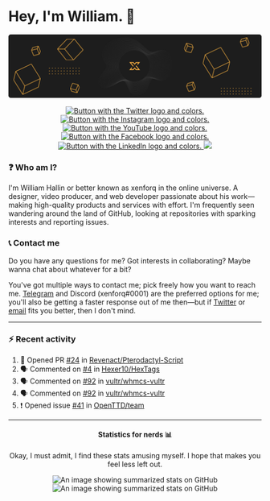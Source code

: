<!-- HEADER -->
# Hey, I'm William. 👋
<img src="https://raw.githubusercontent.com/xenforq/xenforq/master/img_header.png" alt="A banner showing the xenforq logo.">

<!-- SOCIALS -->
<p align="center">
	<a href="https://twitter.com/xenforq" target="_blank">
      <img src="https://img.shields.io/badge/twitter-%231DA1F2.svg?&style=for-the-badge&logo=twitter&logoColor=white" alt="Button with the Twitter logo and colors.">
  </a>
	<a href="https://instagram.com/xenforq" target="_blank">
      <img src="https://img.shields.io/badge/instagram-%23E4405F.svg?&style=for-the-badge&logo=instagram&logoColor=white" alt="Button with the Instagram logo and colors.">
  </a>
	<a href="https://youtube.com/xenforq" target="_blank">
      <img src="https://img.shields.io/badge/youtube-%23FF0000.svg?&style=for-the-badge&logo=youtube&logoColor=white" alt="Button with the YouTube logo and colors.">
  </a>
	<a href="https://facebook.com/xenforq/" target="_blank">
      <img src="https://img.shields.io/badge/facebook-%231877F2.svg?&style=for-the-badge&logo=facebook&logoColor=white" alt="Button with the Facebook logo and colors.">
  </a>
	<a href="https://linkedin.com/in/xenforq/" target="_blank">
      <img src="https://img.shields.io/badge/linkedin-%230077B5.svg?&style=for-the-badge&logo=linkedin&logoColor=white" alt="Button with the LinkedIn logo and colors.">
  </a>
  <img src="https://badges.pufler.dev/visits/xenforq/xenforq?style=for-the-badge">
</p>

<!-- BIOGRAPHY -->
### ❓ Who am I?
I'm William Hallin or better known as xenforq in the online universe. A designer, video producer, and web developer passionate about his work—making high-quality products and services with effort. I'm frequently seen wandering around the land of GitHub, looking at repositories with sparking interests and reporting issues.

<!-- CONTACT -->
### 📞 Contact me 
Do you have any questions for me? Got interests in collaborating? Maybe wanna chat about whatever for a bit? 

You've got multiple ways to contact me; pick freely how you want to reach me. <a href="https://t.me/xenforq" target="_blank">Telegram</a> and Discord (xenforq#0001) are the preferred options for me; you'll also be getting a faster response out of me then—but if <a href="https://twitter.com/xenforq" target="_blank">Twitter</a> or <a href="mailto:hello@xenforq.com?subject=Hey William!">email</a> fits you better, then I don't mind. 

<!-- hr -->
<hr>

<!-- ACTIVITY -->
### ⚡️ Recent activity
<!--START_SECTION:activity-->
1. 💪 Opened PR [#24](https://github.com/Revenact/Pterodactyl-Script/pull/24) in [Revenact/Pterodactyl-Script](https://github.com/Revenact/Pterodactyl-Script)
2. 🗣 Commented on [#4](https://github.com/Hexer10/HexTags/issues/4) in [Hexer10/HexTags](https://github.com/Hexer10/HexTags)
3. 🗣 Commented on [#92](https://github.com/vultr/whmcs-vultr/issues/92) in [vultr/whmcs-vultr](https://github.com/vultr/whmcs-vultr)
4. 🗣 Commented on [#92](https://github.com/vultr/whmcs-vultr/issues/92) in [vultr/whmcs-vultr](https://github.com/vultr/whmcs-vultr)
5. ❗️ Opened issue [#41](https://github.com/OpenTTD/team/issues/41) in [OpenTTD/team](https://github.com/OpenTTD/team)
<!--END_SECTION:activity-->

<!-- hr -->
<hr>

<!-- GITHUB STATS -->
<h4 align="center">Statistics for nerds 📊</h4>
<p align="center">Okay, I must admit, I find these stats amusing myself. I hope that makes you feel less left out.</p>

<p align="center">
  <img src="https://github-readme-stats.vercel.app/api?username=xenforq&count_private=true&show_icons=true&hide=stars&text_color=1d1d1d&title_color=1d1d1d&icon_color=1d1d1d" alt="An image showing summarized stats on GitHub">
  <img src="https://github-readme-stats.vercel.app/api/top-langs/?username=xenforq&title_color=1d1d1d&langs_count=4" alt="An image showing summarized stats on GitHub">
</p>

